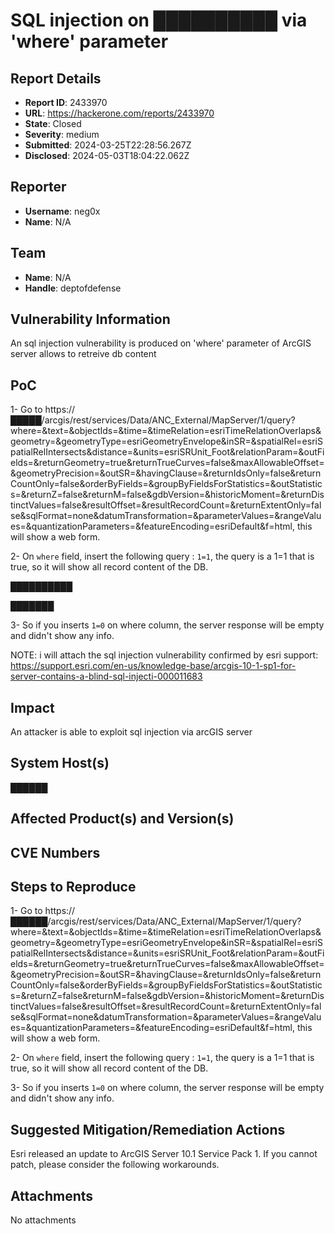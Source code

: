 # SQL injection on ██████████ via 'where' parameter

## Report Details
- **Report ID**: 2433970
- **URL**: https://hackerone.com/reports/2433970
- **State**: Closed
- **Severity**: medium
- **Submitted**: 2024-03-25T22:28:56.267Z
- **Disclosed**: 2024-05-03T18:04:22.062Z

## Reporter
- **Username**: neg0x
- **Name**: N/A

## Team
- **Name**: N/A
- **Handle**: deptofdefense

## Vulnerability Information
An sql injection vulnerability is produced on 'where' parameter of ArcGIS server allows to retreive db content

## PoC

1- Go to https://█████/arcgis/rest/services/Data/ANC_External/MapServer/1/query?where=&text=&objectIds=&time=&timeRelation=esriTimeRelationOverlaps&geometry=&geometryType=esriGeometryEnvelope&inSR=&spatialRel=esriSpatialRelIntersects&distance=&units=esriSRUnit_Foot&relationParam=&outFields=&returnGeometry=true&returnTrueCurves=false&maxAllowableOffset=&geometryPrecision=&outSR=&havingClause=&returnIdsOnly=false&returnCountOnly=false&orderByFields=&groupByFieldsForStatistics=&outStatistics=&returnZ=false&returnM=false&gdbVersion=&historicMoment=&returnDistinctValues=false&resultOffset=&resultRecordCount=&returnExtentOnly=false&sqlFormat=none&datumTransformation=&parameterValues=&rangeValues=&quantizationParameters=&featureEncoding=esriDefault&f=html, this will show a web form.

2- On `where` field, insert the following query : `1=1`, the query is a 1=1 that is true, so it will show all record content of the DB.

██████████

███████

3- So if you inserts `1=0` on where column, the server response will be empty and didn't show any info.

NOTE: i will attach the sql injection vulnerability confirmed by esri support: https://support.esri.com/en-us/knowledge-base/arcgis-10-1-sp1-for-server-contains-a-blind-sql-injecti-000011683

## Impact

An attacker is able to exploit sql injection via arcGIS server

## System Host(s)
██████

## Affected Product(s) and Version(s)


## CVE Numbers


## Steps to Reproduce
1- Go to https://██████/arcgis/rest/services/Data/ANC_External/MapServer/1/query?where=&text=&objectIds=&time=&timeRelation=esriTimeRelationOverlaps&geometry=&geometryType=esriGeometryEnvelope&inSR=&spatialRel=esriSpatialRelIntersects&distance=&units=esriSRUnit_Foot&relationParam=&outFields=&returnGeometry=true&returnTrueCurves=false&maxAllowableOffset=&geometryPrecision=&outSR=&havingClause=&returnIdsOnly=false&returnCountOnly=false&orderByFields=&groupByFieldsForStatistics=&outStatistics=&returnZ=false&returnM=false&gdbVersion=&historicMoment=&returnDistinctValues=false&resultOffset=&resultRecordCount=&returnExtentOnly=false&sqlFormat=none&datumTransformation=&parameterValues=&rangeValues=&quantizationParameters=&featureEncoding=esriDefault&f=html, this will show a web form.

2- On `where` field, insert the following query : `1=1`, the query is a 1=1 that is true, so it will show all record content of the DB.

3- So if you inserts `1=0` on where column, the server response will be empty and didn't show any info.

## Suggested Mitigation/Remediation Actions
Esri released an update to ArcGIS Server 10.1 Service Pack 1. If you cannot patch, please consider the following workarounds.



## Attachments
No attachments
